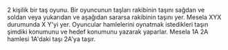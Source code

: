 2 kişilik bir taş oyunu. Bir oyuncunun taşları rakibinin taşını sağdan ve soldan veya yukarıdan ve aşağıdan sararsa rakibinin taşını yer. Mesela XYX durumunda X Y'yi yer. Oyuncular hamlelerini oynatmak istedikleri taşın şimdiki konumunu ve hedef konumunu yazarak yaparlar. Mesela 1A 2A hamlesi 1A'daki taşı 2A'ya taşır.
